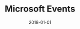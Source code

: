---
layout: site
title: "Microsoft Events"
date: 2018-01-01
categories: [microsoft]
version: 1.4.5
major: 1
minor: 4
patch: 5
slug: microsoft-events
link: https://events.microsoft.com/
permalink: /sites/:slug
---